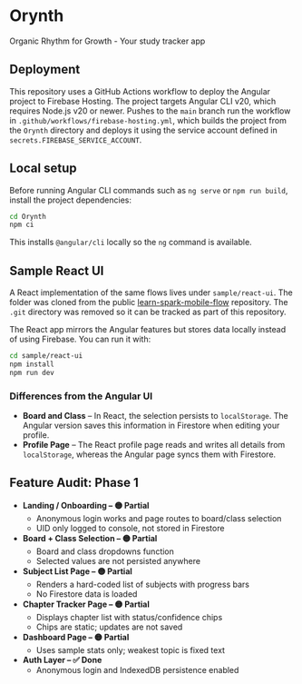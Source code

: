 # Orynth
Organic Rhythm for Growth - Your study tracker app

## Deployment

This repository uses a GitHub Actions workflow to deploy the Angular project to Firebase Hosting. The project targets Angular CLI v20, which requires Node.js v20 or newer.
Pushes to the `main` branch run the workflow in `.github/workflows/firebase-hosting.yml`, which
builds the project from the `Orynth` directory and deploys it using the service account defined in
`secrets.FIREBASE_SERVICE_ACCOUNT`.

## Local setup

Before running Angular CLI commands such as `ng serve` or `npm run build`, install the project dependencies:

```bash
cd Orynth
npm ci
```

This installs `@angular/cli` locally so the `ng` command is available.

## Sample React UI

A React implementation of the same flows lives under `sample/react-ui`. The
folder was cloned from the public
[learn-spark-mobile-flow](https://github.com/Wolfrine/learn-spark-mobile-flow)
repository. The `.git` directory was removed so it can be tracked as part of
this repository.

The React app mirrors the Angular features but stores data locally instead of
using Firebase. You can run it with:

```bash
cd sample/react-ui
npm install
npm run dev
```

### Differences from the Angular UI

- **Board and Class** – In React, the selection persists to `localStorage`.
  The Angular version saves this information in Firestore when editing your
  profile.
- **Profile Page** – The React profile page reads and writes all details from
  `localStorage`, whereas the Angular page syncs them with Firestore.

## Feature Audit: Phase 1

- **Landing / Onboarding – 🟡 Partial**
  - Anonymous login works and page routes to board/class selection
  - UID only logged to console, not stored in Firestore
- **Board + Class Selection – 🟡 Partial**
  - Board and class dropdowns function
  - Selected values are not persisted anywhere
- **Subject List Page – 🟡 Partial**
  - Renders a hard-coded list of subjects with progress bars
  - No Firestore data is loaded
- **Chapter Tracker Page – 🟡 Partial**
  - Displays chapter list with status/confidence chips
  - Chips are static; updates are not saved
- **Dashboard Page – 🟡 Partial**
  - Uses sample stats only; weakest topic is fixed text
- **Auth Layer – ✅ Done**
  - Anonymous login and IndexedDB persistence enabled

